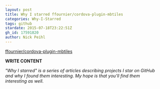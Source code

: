 ```yaml
---
layout: post
title: Why I starred ffournier/cordova-plugin-mbtiles
categories: Why-I-Starred
tags: github
stardate: 2015-07-18T23:22:51Z
gh_id: 17591820
author: Nick Peihl
---
```


[ffournier/cordova-plugin-mbtiles](https://github.com/ffournier/cordova-plugin-mbtiles)

**WRITE CONTENT**

*"Why I starred" is a series of articles describing projects I star on GitHub and why I found them interesting. My hope is that you'll find them interesting as well.*

